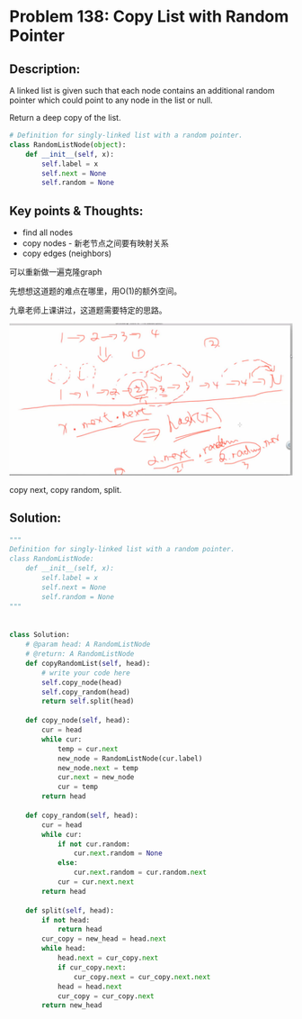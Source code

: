 # Problem 138: Copy List with Random Pointer

## Description:

A linked list is given such that each node contains an additional random pointer which could point to any node in the list or null.

Return a deep copy of the list.

```python
# Definition for singly-linked list with a random pointer.
class RandomListNode(object):
    def __init__(self, x):
        self.label = x
        self.next = None
        self.random = None
```

## Key points & Thoughts:

* find all nodes
* copy nodes  - 新老节点之间要有映射关系
* copy edges \(neighbors\)

可以重新做一遍克隆graph

先想想这道题的难点在哪里，用O\(1\)的额外空间。

九章老师上课讲过，这道题需要特定的思路。

![](../.gitbook/assets/image.png)



copy next, copy random, split.  


## Solution:

```python
"""
Definition for singly-linked list with a random pointer.
class RandomListNode:
    def __init__(self, x):
        self.label = x
        self.next = None
        self.random = None
"""


class Solution:
    # @param head: A RandomListNode
    # @return: A RandomListNode
    def copyRandomList(self, head):
        # write your code here
        self.copy_node(head)
        self.copy_random(head)
        return self.split(head)
                
    def copy_node(self, head):
        cur = head
        while cur:
            temp = cur.next
            new_node = RandomListNode(cur.label)
            new_node.next = temp
            cur.next = new_node
            cur = temp
        return head
        
    def copy_random(self, head):
        cur = head
        while cur:
            if not cur.random:
                cur.next.random = None
            else:
                cur.next.random = cur.random.next
            cur = cur.next.next
        return head
        
    def split(self, head):
        if not head: 
            return head
        cur_copy = new_head = head.next
        while head:
            head.next = cur_copy.next
            if cur_copy.next:
                cur_copy.next = cur_copy.next.next
            head = head.next
            cur_copy = cur_copy.next
        return new_head
        
    
            
            
```

